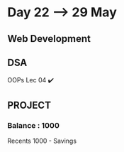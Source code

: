 # Day 22 --> 29 May 

## Web Development
    

## DSA
   OOPs Lec 04 ✔️

## PROJECT
    
    

### Balance : 1000
Recents
1000 - Savings 